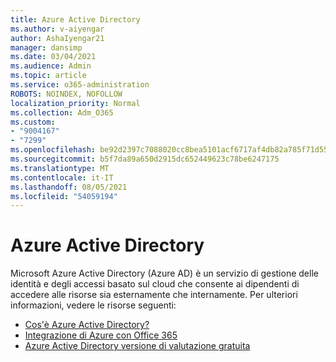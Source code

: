 ```yaml
---
title: Azure Active Directory
ms.author: v-aiyengar
author: AshaIyengar21
manager: dansimp
ms.date: 03/04/2021
ms.audience: Admin
ms.topic: article
ms.service: o365-administration
ROBOTS: NOINDEX, NOFOLLOW
localization_priority: Normal
ms.collection: Adm_O365
ms.custom:
- "9004167"
- "7299"
ms.openlocfilehash: be92d2397c7088020cc8bea5101acf6717af4db82a785f71d55ec5aff9061b1b
ms.sourcegitcommit: b5f7da89a650d2915dc652449623c78be6247175
ms.translationtype: MT
ms.contentlocale: it-IT
ms.lasthandoff: 08/05/2021
ms.locfileid: "54059194"
---
```

# <a name="azure-active-directory"></a>Azure Active Directory

Microsoft Azure Active Directory (Azure AD) è un servizio di gestione delle identità e degli accessi basato sul cloud che consente ai dipendenti di accedere alle risorse sia esternamente che internamente. Per ulteriori informazioni, vedere le risorse seguenti:

- [Cos'è Azure Active Directory?](https://go.microsoft.com/fwlink/?linkid=2081145)
- [Integrazione di Azure con Office 365](https://go.microsoft.com/fwlink/?linkid=2081218)
- [Azure Active Directory versione di valutazione gratuita](https://go.microsoft.com/fwlink/?linkid=2081144)
